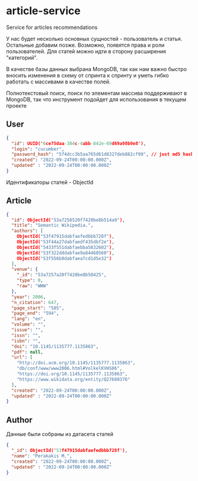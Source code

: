 # article-service
Service for articles recommendations

У нас будет несколько основных сущностей - пользователь и статья. Остальные добавим позже. 
Возможно, появятся права и роли пользователей. Для статей можно идти в сторону расширения "категорий".

В качестве базы данных выбрана MongoDB, так как нам важно быстро вносить изменения в схему от спринта к спринту и уметь гибко работать с массивами в качестве полей.

Полнотекстовый поиск, поиск по элементам массива поддерживают в MongoDB, так что инструмент подойдет для использования в текущем проекте

## User

```json
{
  "id": UUID('6ce75daa-304c-4abb-842e-69d69a98b9e8'),
  "login": "cucumber",
  "password_hash": "5f4dcc3b5aa765d61d8327deb882cf99", // just md5 hash of password
  "created": "2022-09-24T00:00:00.000Z",
  "updated" : "2022-09-24T00:00:00.000Z"
}
```
Идентификаторы статей - ObjectId

## Article
```json
{
  "id": ObjectId("53a7258520f7420be8b514a9"),
  "title": "Semantic Wikipedia.",
  "authors": [
    ObjectId("53f47915dabfaefedbbb728f"),
    ObjectId("53f44a27dabfaedf435dbf2e"),
    ObjectId("5433f551dabfaebba5832602"),
    ObjectId("53f322dddabfae9a84460560"),
    ObjectId("53f556b9dabfaea7cd1d5e32")
  ],
  "venue": {
    "_id": "53a7257a20f7420be8b50425",
    "type": 0,
    "raw": "WWW"
  },
  "year": 2006,
  "n_citation": 647,
  "page_start": "585",
  "page_end": "594",
  "lang": "en",
  "volume": "",
  "issue": "",
  "issn": "",
  "isbn": "",
  "doi": "10.1145/1135777.1135863",
  "pdf": null,
  "url": [
    "http://doi.acm.org/10.1145/1135777.1135863",
    "db/conf/www/www2006.html#VolkelKVHS06",
    "https://doi.org/10.1145/1135777.1135863",
    "https://www.wikidata.org/entity/Q27680376"
  ],
  "created": "2022-09-24T00:00:00.000Z",
  "updated" : "2022-09-24T00:00:00.000Z"
}
```
## Author
Данные были собраны из датасета статей
```json
{
  "_id": ObjectId('53f47915dabfaefedbbb728f'),
  "name": "Perakakis M.",
  "created": "2022-09-24T00:00:00.000Z",
  "updated" : "2022-09-24T00:00:00.000Z"
}
```
